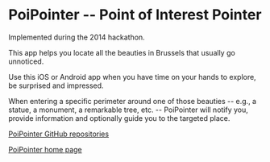 PoiPointer -- Point of Interest Pointer
=======================================

Implemented during the 2014 hackathon.

This app helps you locate all the beauties in Brussels that usually go unnoticed.

Use this iOS or Android app when you have time on your hands to explore, be surprised and impressed.

When entering a specific perimeter around one of those beauties -- e.g., a statue, a monument, a remarkable tree, etc. -- PoiPointer will notify you, provide information and optionally guide you to the targeted place.

[PoiPointer GitHub repositories](https://github.com/PoiPointer)

[PoiPointer home page](http://poipointer.github.io)
